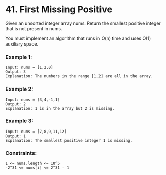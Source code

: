 # 41. First Missing Positive

Given an unsorted integer array nums. Return the smallest positive integer that is not present in nums.

You must implement an algorithm that runs in O(n) time and uses O(1) auxiliary space.

 

### Example 1:
```
Input: nums = [1,2,0]
Output: 3
Explanation: The numbers in the range [1,2] are all in the array.
```
### Example 2:
```
Input: nums = [3,4,-1,1]
Output: 2
Explanation: 1 is in the array but 2 is missing.
```
### Example 3:
```
Input: nums = [7,8,9,11,12]
Output: 1
Explanation: The smallest positive integer 1 is missing.
```
 

### Constraints:
```
1 <= nums.length <= 10^5
-2^31 <= nums[i] <= 2^31 - 1
```
